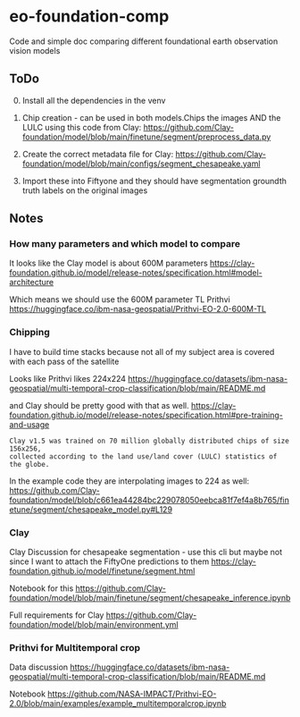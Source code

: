 # eo-foundation-comp
Code and simple doc comparing different foundational earth observation vision models

## ToDo
0. Install all the dependencies in the venv
1. Chip creation - can be used in both models.Chips the images AND the LULC using this code from Clay:
https://github.com/Clay-foundation/model/blob/main/finetune/segment/preprocess_data.py

2. Create the correct metadata file for Clay: https://github.com/Clay-foundation/model/blob/main/configs/segment_chesapeake.yaml
3. Import these into Fiftyone and they should have segmentation groundth truth labels on the original images

## Notes
### How many parameters and which model to compare
It looks like the Clay model is about 600M parameters
https://clay-foundation.github.io/model/release-notes/specification.html#model-architecture

Which means we should use the 600M parameter TL Prithvi
https://huggingface.co/ibm-nasa-geospatial/Prithvi-EO-2.0-600M-TL

### Chipping
I have to build time stacks because not all of my subject area is covered with each pass of the satellite

Looks like Prithvi likes 224x224
https://huggingface.co/datasets/ibm-nasa-geospatial/multi-temporal-crop-classification/blob/main/README.md

and Clay should be pretty good with that as well.
https://clay-foundation.github.io/model/release-notes/specification.html#pre-training-and-usage

    Clay v1.5 was trained on 70 million globally distributed chips of size 156x256, 
    collected according to the land use/land cover (LULC) statistics of the globe.

In the example code they are interpolating images to 224 as well:
https://github.com/Clay-foundation/model/blob/c661ea44284bc229078050eebca81f7ef4a8b765/finetune/segment/chesapeake_model.py#L129


### Clay
Clay Discussion for chesapeake segmentation - use this cli but maybe not since I want to attach the FiftyOne predictions to them
https://clay-foundation.github.io/model/finetune/segment.html

Notebook for this
https://github.com/Clay-foundation/model/blob/main/finetune/segment/chesapeake_inference.ipynb

Full requirements for Clay
https://github.com/Clay-foundation/model/blob/main/environment.yml

### Prithvi for Multitemporal crop

Data discussion
https://huggingface.co/datasets/ibm-nasa-geospatial/multi-temporal-crop-classification/blob/main/README.md

Notebook
https://github.com/NASA-IMPACT/Prithvi-EO-2.0/blob/main/examples/example_multitemporalcrop.ipynb